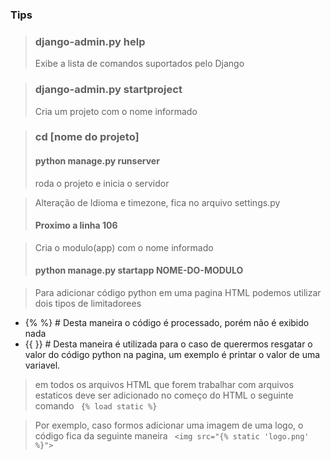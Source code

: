 ### Tips
> ### django-admin.py help 
> Exibe a lista de comandos suportados pelo Django

> ### django-admin.py startproject <nome do projeto>
> Cria um projeto com o nome informado

>### cd [nome do projeto]
> #### python manage.py runserver
> roda o projeto e inicia o servidor 

> Alteração de Idioma e timezone, fica no arquivo settings.py
> #### Proximo a linha 106


> Cria o modulo(app) com o nome informado
> #### python manage.py startapp NOME-DO-MODULO

> Para adicionar código python em uma pagina HTML podemos utilizar dois tipos de limitadorees
- {% <codigopython> %} # Desta maneira o código é processado, porém não é exibido nada
- {{ <codigopython> }} # Desta maneira é utilizada para o caso de querermos resgatar o valor do código python na pagina, um exemplo é printar o valor de uma variavel.
> em todos os arquivos HTML que forem trabalhar com arquivos estaticos deve ser adicionado no começo do HTML o seguinte comando
``` {% load static %}```

>Por exemplo, caso formos adicionar uma imagem de uma logo, o código fica da seguinte maneira
`` <img src="{% static 'logo.png' %}">``

